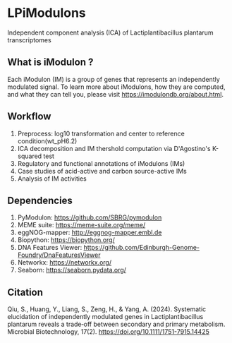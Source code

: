# LPiModulons
Independent component analysis (ICA) of Lactiplantibacillus plantarum transcriptomes

## What is iModulon ?
Each iModulon (IM) is a group of genes that represents an independently modulated signal. To learn more about iModulons, how they are computed, and what they can tell you, please visit https://imodulondb.org/about.html.

## Workflow
1. Preprocess: log10 transformation and center to reference condition(wt_pH6.2)
2. ICA decomposition and IM thershold computation via D'Agostino's K-squared test
3. Regulatory and functional annotations of iModulons (IMs)
4. Case studies of acid-active and carbon source-active IMs
5. Analysis of IM activities

## Dependencies
1. PyModulon: https://github.com/SBRG/pymodulon
2. MEME suite: https://meme-suite.org/meme/
3. eggNOG-mapper: http://eggnog-mapper.embl.de
4. Biopython: https://biopython.org/
5. DNA Features Viewer: https://github.com/Edinburgh-Genome-Foundry/DnaFeaturesViewer
6. Networkx: https://networkx.org/
7. Seaborn: https://seaborn.pydata.org/

## Citation
Qiu, S., Huang, Y., Liang, S., Zeng, H., & Yang, A. (2024). Systematic elucidation of independently modulated genes in Lactiplantibacillus plantarum reveals a trade‐off between secondary and primary metabolism. Microbial Biotechnology, 17(2). https://doi.org/10.1111/1751-7915.14425
